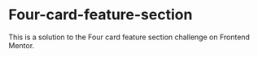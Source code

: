 # Four-card-feature-section
This is a solution to the Four card feature section challenge on Frontend Mentor.
